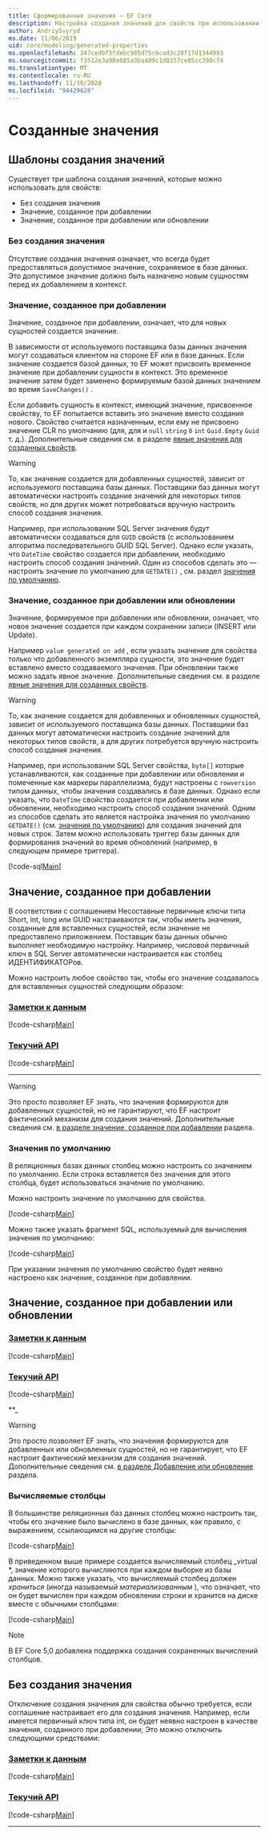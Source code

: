```yaml
---
title: Сформированные значения — EF Core
description: Настройка создания значений для свойств при использовании Entity Framework Core
author: AndriySvyryd
ms.date: 11/06/2019
uid: core/modeling/generated-properties
ms.openlocfilehash: 347cedbf5fdebc985d75c6cad3c28f17d1344993
ms.sourcegitcommit: f3512e3a98e685a3ba409c1d0157ce85cc390cf4
ms.translationtype: MT
ms.contentlocale: ru-RU
ms.lasthandoff: 11/10/2020
ms.locfileid: "94429628"
---
```

# <a name="generated-values"></a>Созданные значения

## <a name="value-generation-patterns"></a>Шаблоны создания значений

Существует три шаблона создания значений, которые можно использовать для свойств:

* Без создания значения
* Значение, созданное при добавлении
* Значение, созданное при добавлении или обновлении

### <a name="no-value-generation"></a>Без создания значения

Отсутствие создания значения означает, что всегда будет предоставляться допустимое значение, сохраняемое в базе данных. Это допустимое значение должно быть назначено новым сущностям перед их добавлением в контекст.

### <a name="value-generated-on-add"></a>Значение, созданное при добавлении

Значение, созданное при добавлении, означает, что для новых сущностей создается значение.

В зависимости от используемого поставщика базы данных значения могут создаваться клиентом на стороне EF или в базе данных. Если значение создается базой данных, то EF может присвоить временное значение при добавлении сущности в контекст. Это временное значение затем будет заменено формируемым базой данных значением во время `SaveChanges()` .

Если добавить сущность в контекст, имеющий значение, присвоенное свойству, то EF попытается вставить это значение вместо создания нового. Свойство считается назначенным, если ему не присвоено значение CLR по умолчанию (для, для и `null` `string` `0` `int` `Guid.Empty` `Guid` т. д.). Дополнительные сведения см. в разделе [явные значения для созданных свойств](xref:core/saving/explicit-values-generated-properties).

> [!WARNING]
> То, как значение создается для добавленных сущностей, зависит от используемого поставщика базы данных. Поставщики баз данных могут автоматически настроить создание значений для некоторых типов свойств, но для других может потребоваться вручную настроить способ создания значения.
>
> Например, при использовании SQL Server значения будут автоматически создаваться для `GUID` свойств (с использованием алгоритма последовательного GUID SQL Server). Однако если указать, что `DateTime` свойство создается при добавлении, необходимо настроить способ создания значений. Один из способов сделать это — настроить значение по умолчанию для `GETDATE()` , см. раздел [значения по умолчанию](#default-values).

### <a name="value-generated-on-add-or-update"></a>Значение, созданное при добавлении или обновлении

Значение, формируемое при добавлении или обновлении, означает, что новое значение создается при каждом сохранении записи (INSERT или Update).

Например `value generated on add` , если указать значение для свойства только что добавленного экземпляра сущности, это значение будет вставлено вместо создаваемого значения. При обновлении также можно задать явное значение. Дополнительные сведения см. в разделе [явные значения для созданных свойств](xref:core/saving/explicit-values-generated-properties).

> [!WARNING]
> То, как значение создается для добавленных и обновленных сущностей, зависит от используемого поставщика базы данных. Поставщики баз данных могут автоматически настроить создание значений для некоторых типов свойств, а для других потребуется вручную настроить способ создания значения.
>
> Например, при использовании SQL Server свойства, `byte[]` которые устанавливаются, как созданные при добавлении или обновлении и помеченные как маркеры параллелизма, будут настроены с `rowversion` типом данных, чтобы значения создавались в базе данных. Однако если указать, что `DateTime` свойство создается при добавлении или обновлении, необходимо настроить способ создания значений. Одним из способов сделать это является настройка значения по умолчанию `GETDATE()` (см. [значения по умолчанию](#default-values)) для создания значений для новых строк. Затем можно использовать триггер базы данных для формирования значений во время обновлений (например, в следующем примере триггера).
>
> [!code-sql[Main](../../../samples/core/Modeling/FluentAPI/ValueGeneratedOnAddOrUpdate.sql)]

## <a name="value-generated-on-add"></a>Значение, созданное при добавлении

В соответствии с соглашением Несоставные первичные ключи типа Short, int, long или GUID настраиваются так, чтобы иметь значения, созданные для вставленных сущностей, если значение не предоставлено приложением. Поставщик базы данных обычно выполняет необходимую настройку. Например, числовой первичный ключ в SQL Server автоматически настраивается как столбец ИДЕНТИФИКАТОРов.

Можно настроить любое свойство так, чтобы его значение создавалось для вставленных сущностей следующим образом:

### <a name="data-annotations"></a>[Заметки к данным](#tab/data-annotations)

[!code-csharp[Main](../../../samples/core/Modeling/DataAnnotations/ValueGeneratedOnAdd.cs?name=ValueGeneratedOnAdd&highlight=5)]

### <a name="fluent-api"></a>[Текучий API](#tab/fluent-api)

[!code-csharp[Main](../../../samples/core/Modeling/FluentAPI/ValueGeneratedOnAdd.cs?name=ValueGeneratedOnAdd&highlight=5)]

***

> [!WARNING]
> Это просто позволяет EF знать, что значения формируются для добавленных сущностей, но не гарантируют, что EF настроит фактический механизм для создания значений. Дополнительные сведения см. [в разделе значение, созданное при добавлении](#value-generated-on-add) раздела.

### <a name="default-values"></a>Значения по умолчанию

В реляционных базах данных столбец можно настроить со значением по умолчанию. Если строка вставляется без значения для этого столбца, будет использоваться значение по умолчанию.

Можно настроить значение по умолчанию для свойства.

[!code-csharp[Main](../../../samples/core/Modeling/FluentAPI/DefaultValue.cs?name=DefaultValue&highlight=5)]

Можно также указать фрагмент SQL, используемый для вычисления значения по умолчанию:

[!code-csharp[Main](../../../samples/core/Modeling/FluentAPI/DefaultValueSql.cs?name=DefaultValueSql&highlight=5)]

При указании значения по умолчанию свойство будет неявно настроено как значение, созданное при добавлении.

## <a name="value-generated-on-add-or-update"></a>Значение, созданное при добавлении или обновлении

### <a name="data-annotations"></a>[Заметки к данным](#tab/data-annotations)

[!code-csharp[Main](../../../samples/core/Modeling/DataAnnotations/ValueGeneratedOnAddOrUpdate.cs?name=ValueGeneratedOnAddOrUpdate&highlight=5)]

### <a name="fluent-api"></a>[Текучий API](#tab/fluent-api)

[!code-csharp[Main](../../../samples/core/Modeling/FluentAPI/ValueGeneratedOnAddOrUpdate.cs?name=ValueGeneratedOnAddOrUpdate&highlight=5)]

**_

> [!WARNING]
> Это просто позволяет EF знать, что значения формируются для добавленных или обновленных сущностей, но не гарантирует, что EF настроит фактический механизм для создания значений. Дополнительные сведения см. [в разделе Добавление или обновление](#value-generated-on-add-or-update) раздела.

### <a name="computed-columns"></a>Вычисляемые столбцы

В большинстве реляционных баз данных столбец можно настроить так, чтобы его значение было вычислено в базе данных, как правило, с выражением, ссылающимся на другие столбцы:

[!code-csharp[Main](../../../samples/core/Modeling/FluentAPI/ComputedColumn.cs?name=DefaultComputedColumn)]

В приведенном выше примере создается вычисляемый столбец _virtual *, значение которого вычисляются при каждом выборке из базы данных. Можно также указать, что вычисляемый столбец должен *храниться* (иногда называемый *материализованным* ), что означает, что он будет вычислен при каждом обновлении строки и хранится на диске вместе с обычными столбцами:

[!code-csharp[Main](../../../samples/core/Modeling/FluentAPI/ComputedColumn.cs?name=StoredComputedColumn)]

> [!NOTE]
> В EF Core 5,0 добавлена поддержка создания сохраненных вычислений столбцов.

## <a name="no-value-generation"></a>Без создания значения

Отключение создания значения для свойства обычно требуется, если соглашение настраивает его для создания значения. Например, если имеется первичный ключ типа int, он будет неявно настроен в качестве значения, созданного при добавлении; Это можно отключить следующими средствами:

### <a name="data-annotations"></a>[Заметки к данным](#tab/data-annotations)

[!code-csharp[Main](../../../samples/core/Modeling/DataAnnotations/ValueGeneratedNever.cs?name=ValueGeneratedNever&highlight=3)]

### <a name="fluent-api"></a>[Текучий API](#tab/fluent-api)

[!code-csharp[Main](../../../samples/core/Modeling/FluentAPI/ValueGeneratedNever.cs?name=ValueGeneratedNever&highlight=5)]

***
